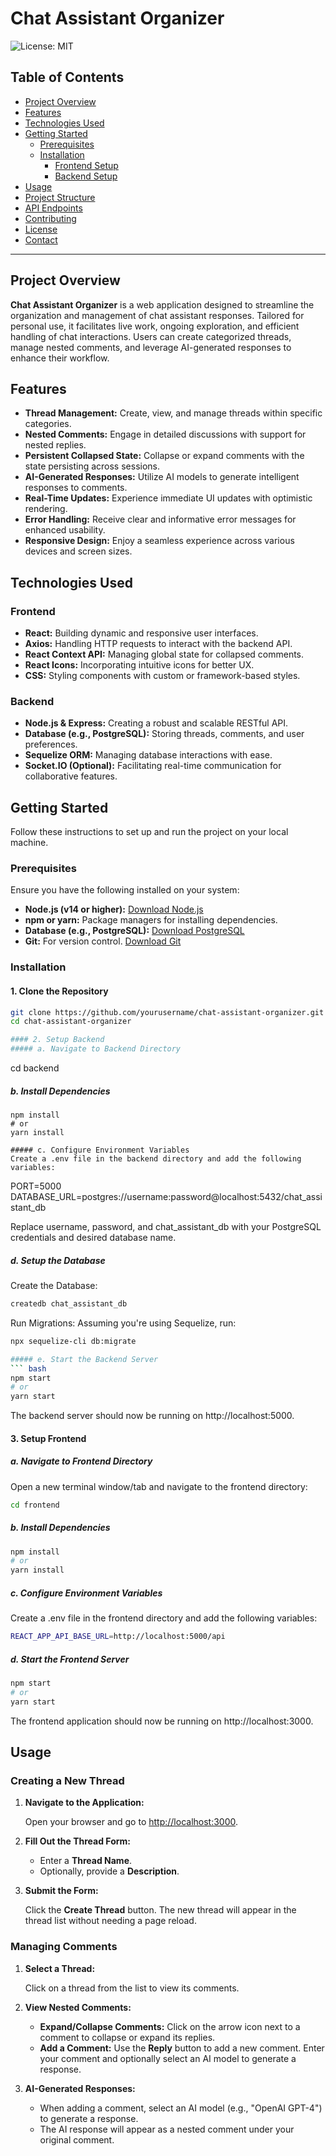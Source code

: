# Chat Assistant Organizer

![License: MIT](https://img.shields.io/badge/License-MIT-yellow.svg)

## Table of Contents

- [Project Overview](#project-overview)
- [Features](#features)
- [Technologies Used](#technologies-used)
- [Getting Started](#getting-started)
  - [Prerequisites](#prerequisites)
  - [Installation](#installation)
    - [Frontend Setup](#frontend-setup)
    - [Backend Setup](#backend-setup)
- [Usage](#usage)
- [Project Structure](#project-structure)
- [API Endpoints](#api-endpoints)
- [Contributing](#contributing)
- [License](#license)
- [Contact](#contact)

---

## Project Overview

**Chat Assistant Organizer** is a web application designed to streamline the organization and management of chat assistant responses. Tailored for personal use, it facilitates live work, ongoing exploration, and efficient handling of chat interactions. Users can create categorized threads, manage nested comments, and leverage AI-generated responses to enhance their workflow.

## Features

- **Thread Management:** Create, view, and manage threads within specific categories.
- **Nested Comments:** Engage in detailed discussions with support for nested replies.
- **Persistent Collapsed State:** Collapse or expand comments with the state persisting across sessions.
- **AI-Generated Responses:** Utilize AI models to generate intelligent responses to comments.
- **Real-Time Updates:** Experience immediate UI updates with optimistic rendering.
- **Error Handling:** Receive clear and informative error messages for enhanced usability.
- **Responsive Design:** Enjoy a seamless experience across various devices and screen sizes.

## Technologies Used

### Frontend

- **React:** Building dynamic and responsive user interfaces.
- **Axios:** Handling HTTP requests to interact with the backend API.
- **React Context API:** Managing global state for collapsed comments.
- **React Icons:** Incorporating intuitive icons for better UX.
- **CSS:** Styling components with custom or framework-based styles.

### Backend

- **Node.js & Express:** Creating a robust and scalable RESTful API.
- **Database (e.g., PostgreSQL):** Storing threads, comments, and user preferences.
- **Sequelize ORM:** Managing database interactions with ease.
- **Socket.IO (Optional):** Facilitating real-time communication for collaborative features.

## Getting Started

Follow these instructions to set up and run the project on your local machine.

### Prerequisites

Ensure you have the following installed on your system:

- **Node.js (v14 or higher):** [Download Node.js](https://nodejs.org/)
- **npm or yarn:** Package managers for installing dependencies.
- **Database (e.g., PostgreSQL):** [Download PostgreSQL](https://www.postgresql.org/download/)
- **Git:** For version control. [Download Git](https://git-scm.com/downloads)

### Installation

#### 1. Clone the Repository

```bash
git clone https://github.com/yourusername/chat-assistant-organizer.git
cd chat-assistant-organizer

#### 2. Setup Backend
##### a. Navigate to Backend Directory
```
  cd backend
##### b. Install Dependencies
```
npm install
# or
yarn install

##### c. Configure Environment Variables
Create a .env file in the backend directory and add the following variables:
```
PORT=5000
DATABASE_URL=postgres://username:password@localhost:5432/chat_assistant_db

Replace username, password, and chat_assistant_db with your PostgreSQL credentials and desired database name.

##### d. Setup the Database
Create the Database:
``` bash
createdb chat_assistant_db
```

Run Migrations:
Assuming you're using Sequelize, run:
``` bash
npx sequelize-cli db:migrate

##### e. Start the Backend Server
``` bash
npm start
# or
yarn start
```

The backend server should now be running on http://localhost:5000.

#### 3. Setup Frontend
##### a. Navigate to Frontend Directory
Open a new terminal window/tab and navigate to the frontend directory:
``` bash
cd frontend
```

##### b. Install Dependencies
``` bash
npm install
# or
yarn install
```

##### c. Configure Environment Variables
Create a .env file in the frontend directory and add the following variables:
``` bash
REACT_APP_API_BASE_URL=http://localhost:5000/api
```

##### d. Start the Frontend Server
``` bash
npm start
# or
yarn start
```

The frontend application should now be running on http://localhost:3000.


## Usage

### Creating a New Thread

1. **Navigate to the Application:**

   Open your browser and go to [http://localhost:3000](http://localhost:3000).

2. **Fill Out the Thread Form:**
   - Enter a **Thread Name**.
   - Optionally, provide a **Description**.

3. **Submit the Form:**

   Click the **Create Thread** button. The new thread will appear in the thread list without needing a page reload.

### Managing Comments

1. **Select a Thread:**

   Click on a thread from the list to view its comments.

2. **View Nested Comments:**
   - **Expand/Collapse Comments:** Click on the arrow icon next to a comment to collapse or expand its replies.
   - **Add a Comment:** Use the **Reply** button to add a new comment. Enter your comment and optionally select an AI model to generate a response.

3. **AI-Generated Responses:**
   - When adding a comment, select an AI model (e.g., "OpenAI GPT-4") to generate a response.
   - The AI response will appear as a nested comment under your original comment.
